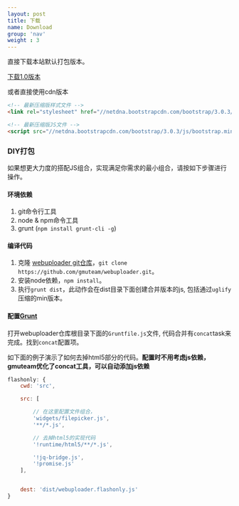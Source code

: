 ```yaml
---
layout: post
title: 下载
name: Download
group: 'nav'
weight : 3
---
```


直接下载本站默认打包版本。

<a class="btn btn-success" href="{{site.baseurl}}/webuploader_0.1.0.zip">下载1.0版本</a>

或者直接使用cdn版本

```html
<!-- 最新压缩版样式文件 -->
<link rel="stylesheet" href="//netdna.bootstrapcdn.com/bootstrap/3.0.3/css/bootstrap.min.css">

<!-- 最新压缩版JS文件 -->
<script src="//netdna.bootstrapcdn.com/bootstrap/3.0.3/js/bootstrap.min.js"></script>
```

### DIY打包

如果想更大力度的搭配JS组合，实现满足你需求的最小组合，请按如下步骤进行操作。

#### 环境依赖

1. git命令行工具
2. node & npm命令工具
3. grunt (`npm install grunt-cli -g`)

#### 编译代码
1. 克隆 [webuploader git仓库](https://github.com/gmuteam/webuploader)，`git clone https://github.com/gmuteam/webuploader.git`。
2. 安装node依赖，`npm install`。
3. 执行`grunt dist`，此动作会在dist目录下面创建合并版本的js, 包括通过`uglify`压缩的min版本。

#### 配置[Grunt](http://gruntjs.com/getting-started)
打开webuploader仓库根目录下面的`Gruntfile.js`文件, 代码合并有`concat`task来完成。找到`concat`配置项。

如下面的例子演示了如何去掉html5部分的代码。**配置时不用考虑js依赖，gmuteam优化了concat工具，可以自动添加js依赖**

```javascript
flashonly: {
    cwd: 'src',

    src: [

        // 在这里配置文件组合，
        'widgets/filepicker.js',
        '**/*.js',

        // 去掉html5的实现代码
        '!runtime/html5/**/*.js',

        '!jq-bridge.js',
        '!promise.js'
    ],


    dest: 'dist/webuploader.flashonly.js'
}
```
